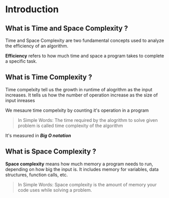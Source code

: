# Introduction

## What is Time and Space Complexity ? 

Time and Space Complexity are two fundamental concepts used to analyze the efficiency of an algorithm.

**Efficiency** refers to how much time and space a program takes to complete a specific task.

## What is Time Complexity ? 

Time compelxity tell us the growth in runtime of alogrithm as the input increases. It tells us how the number of operation increase as the size of input inreases 

We mesaure time compelxity by counting it's operation in a program

> In Simple Words:
The time required by the alogrithm to solve given problem is called time complexity of the algorithm 

It's measured in ***Big O notation***

## What is Space Complexity ? 

**Space complexity** means how much memory a program needs to run, depending on how big the input is. It includes memory for variables, data structures, function calls, etc.

> In Simple Words:
Space complexity is the amount of memory your code uses while solving a problem.

